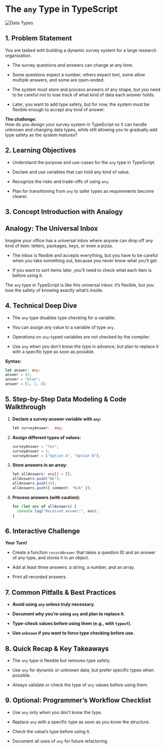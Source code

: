 ﻿# The  `any`  Type in TypeScript

![Data Types](https://www.tutorialspoint.com/typescript/images/data_types.jpg)

## 1. Problem Statement

You are tasked with building a dynamic survey system for a large research organization.

-   The survey questions and answers can change at any time.
    
-   Some questions expect a number, others expect text, some allow multiple answers, and some are open-ended.
    
-   The system must store and process answers of any shape, but you need to be careful not to lose track of what kind of data each answer holds.
    
-   Later, you want to add type safety, but for now, the system must be flexible enough to accept any kind of answer.

**The challenge:**  
How do you design your survey system in TypeScript so it can handle unknown and changing data types, while still allowing you to gradually add type safety as the system matures?

## 2. Learning Objectives

-   Understand the purpose and use-cases for the  `any`  type in TypeScript.
    
-   Declare and use variables that can hold any kind of value.
    
-   Recognize the risks and trade-offs of using  `any`.
    
-   Plan for transitioning from  `any`  to safer types as requirements become clearer.
    

## 3. Concept Introduction with Analogy

## Analogy: The Universal Inbox

Imagine your office has a universal inbox where anyone can drop off any kind of item: letters, packages, keys, or even a pizza.

-   The inbox is flexible and accepts everything, but you have to be careful when you take something out, because you never know what you’ll get.
    
-   If you want to sort items later, you’ll need to check what each item is before using it.
    

The  `any`  type in TypeScript is like this universal inbox: it’s flexible, but you lose the safety of knowing exactly what’s inside.

## 4. Technical Deep Dive

-   The  `any`  type disables type checking for a variable.
    
-   You can assign any value to a variable of type  `any`.
    
-   Operations on  `any`-typed variables are not checked by the compiler.
    
-   Use  `any`  when you don’t know the type in advance, but plan to replace it with a specific type as soon as possible.
    

**Syntax:**

```typescript
let answer: any;
answer = 42;
answer = "blue";
answer = [1, 2, 3];
```

## 5. Step-by-Step Data Modeling & Code Walkthrough

1.  **Declare a survey answer variable with  `any`:**
    
    ```typescript
    let surveyAnswer:  any;
    ```
    
2.  **Assign different types of values:**
    
	 ```typescript
	surveyAnswer = "Yes";
	surveyAnswer = 5;
	surveyAnswer = ["Option A", "Option B"];
	 ``` 
3.  **Store answers in an array:**
    
    ```typescript
    let allAnswers: any[] = [];
	allAnswers.push("No");
	allAnswers.push(10);
	allAnswers.push({ comment: "N/A" });
	```
    
4.  **Process answers (with caution):**
    ```typescript
	for (let ans of allAnswers) {
	  console.log("Received answer:", ans);
	}
	```
    

## 6. Interactive Challenge

**Your Turn!**

-   Create a function  `recordAnswer`  that takes a question ID and an answer of any type, and stores it in an object.
    
-   Add at least three answers: a string, a number, and an array.
    
-   Print all recorded answers.
    

## 7. Common Pitfalls & Best Practices

-   **Avoid using  `any`  unless truly necessary.**
    
-   **Document why you’re using  `any`  and plan to replace it.**
    
-   **Type-check values before using them (e.g., with  `typeof`).**
    
-   **Use  `unknown`  if you want to force type checking before use.**
    

## 8. Quick Recap & Key Takeaways

-   The  `any`  type is flexible but removes type safety.
    
-   Use  `any`  for dynamic or unknown data, but prefer specific types when possible.
    
-   Always validate or check the type of  `any`  values before using them.
    

## 9. Optional: Programmer’s Workflow Checklist

-   Use  `any`  only when you don’t know the type.
    
-   Replace  `any`  with a specific type as soon as you know the structure.
    
-   Check the value’s type before using it.
    
-   Document all uses of  `any`  for future refactoring.
    


